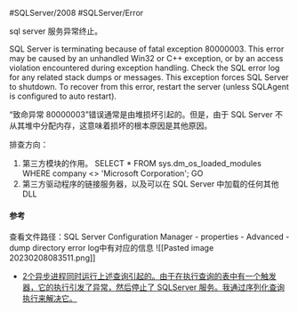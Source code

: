 #SQLServer/2008 #SQLServer/Error

sql server 服务异常终止。

SQL Server is terminating because of fatal exception 80000003. This error may be caused by an unhandled Win32 or C++ exception, or by an access violation encountered during exception handling. Check the SQL error log for any related stack dumps or messages. This exception forces SQL Server to shutdown. To recover from this error, restart the server (unless SQLAgent is configured to auto restart).



“致命异常 80000003”错误通常是由堆损坏引起的。但是，由于 SQL Server 不从其堆中分配内存，这意味着损坏的根本原因是其他原因。

排查方向：
1. 第三方模块的作用。
   SELECT * FROM sys.dm_os_loaded_modules WHERE company <> 'Microsoft Corporation';
   GO
2. 第三方驱动程序的链接服务器，以及可以在 SQL Server 中加载的任何其他 DLL



#### 参考
查看文件路径：SQL Server Configuration Manager -  properties - Advanced - dump directory
error log中有对应的信息
![[Pasted image 20230208083511.png]]


- [2个异步进程同时运行上述查询引起的。由于在执行查询的表中有一个触发器，它的执行引发了异常，然后停止了 SQLServer 服务。我通过序列化查询执行来解决它。](https://stackoverflow.com/questions/66437345/sql-server-service-stopped-unexpectedly-event-id-17310-and-17311)